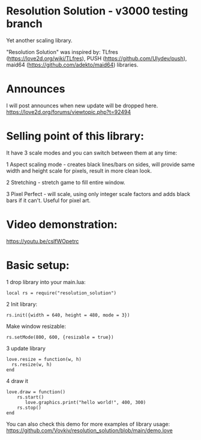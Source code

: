# Resolution Solution - v3000 testing branch
Yet another scaling library.

"Resolution Solution" was inspired by: TLfres (https://love2d.org/wiki/TLfres), PUSH (https://github.com/Ulydev/push), maid64 (https://github.com/adekto/maid64) libraries.

# Announces
I will post announces when new update will be dropped here.
https://love2d.org/forums/viewtopic.php?t=92494

# Selling point of this library:
It have 3 scale modes and you can switch between them at any time:

1 Aspect scaling mode - creates black lines/bars on sides, will provide same width and height scale for pixels, result in more clean look.

2 Stretching - stretch game to fill entire window.

3 Pixel Perfect - will scale, using only integer scale factors and adds black bars if it can't. Useful for pixel art.

# Video demonstration:
https://youtu.be/cslfWOpetrc

# Basic setup:
1 drop library into your main.lua:

``` local rs = require("resolution_solution") ```

2 Init library:

``` rs.init({width = 640, height = 480, mode = 3}) ```

Make window resizable:

``` rs.setMode(800, 600, {resizable = true}) ```

3 update library
 ```
love.resize = function(w, h)
   rs.resize(w, h)
end
``` 
4 draw it
```
love.draw = function()
    rs.start()
       love.graphics.print("hello world!", 400, 300)
    rs.stop()
end
```

You can also check this demo for more examples of library usage: https://github.com/Vovkiv/resolution_solution/blob/main/demo.love
